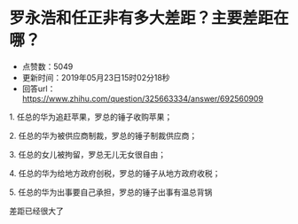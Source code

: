 # 罗永浩和任正非有多大差距？主要差距在哪？
- 点赞数：5049
- 更新时间：2019年05月23日15时02分18秒
- 回答url：https://www.zhihu.com/question/325663334/answer/692560909
<body>
 <p data-pid="3toninrO">1. 任总的华为追赶苹果，罗总的锤子收购苹果；</p>
 <p data-pid="f2Gbrv5o">2. 任总的华为被供应商制裁，罗总的锤子制裁供应商；</p>
 <p data-pid="4yFjxWjM">3. 任总的女儿被拘留，罗总无儿无女很自由；</p>
 <p data-pid="z-MvTSIm">4. 任总的华为给地方政府创税，罗总的锤子从地方政府收税；</p>
 <p data-pid="S9wPN7ys">5. 任总的华为出事要自己承担，罗总的锤子出事有温总背锅</p>
 <p data-pid="5cu6fSA7">差距已经很大了</p>
</body>